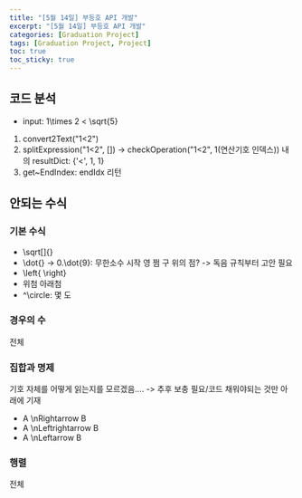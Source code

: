 ```yaml
---
title: "[5월 14일] 부등호 API 개발"
excerpt: "[5월 14일] 부등호 API 개발"
categories: [Graduation Project]
tags: [Graduation Project, Project]
toc: true
toc_sticky: true
---
```


## 코드 분석

- input: 1\\times 2 < \\sqrt{5}
1. convert2Text("1<2")
2. splitExpression("1<2", []) -> checkOperation("1<2", 1(연산기호 인덱스)) 내의 resultDict: {'<', 1, 1}
3. get~EndIndex: endIdx 리턴

## 안되는 수식

### 기본 수식

- \sqrt[]{}
- \dot{} -> 0.\dot{9}: 무한소수 시작 영 쩜 구 위의 점? -> 독음 규칙부터 고안 필요
- \left\{ \right\}
- 위첨 아래첨
- ^\circle: 몇 도

### 경우의 수 

전체

### 집합과 명제

기호 자체를 어떻게 읽는지를 모르겠음.... -> 추후 보충 필요/코드 채워야되는 것만 아래에 기재

- A \nRightarrow B
- A \nLeftrightarrow B
- A \nLeftarrow B

### 행렬

전체